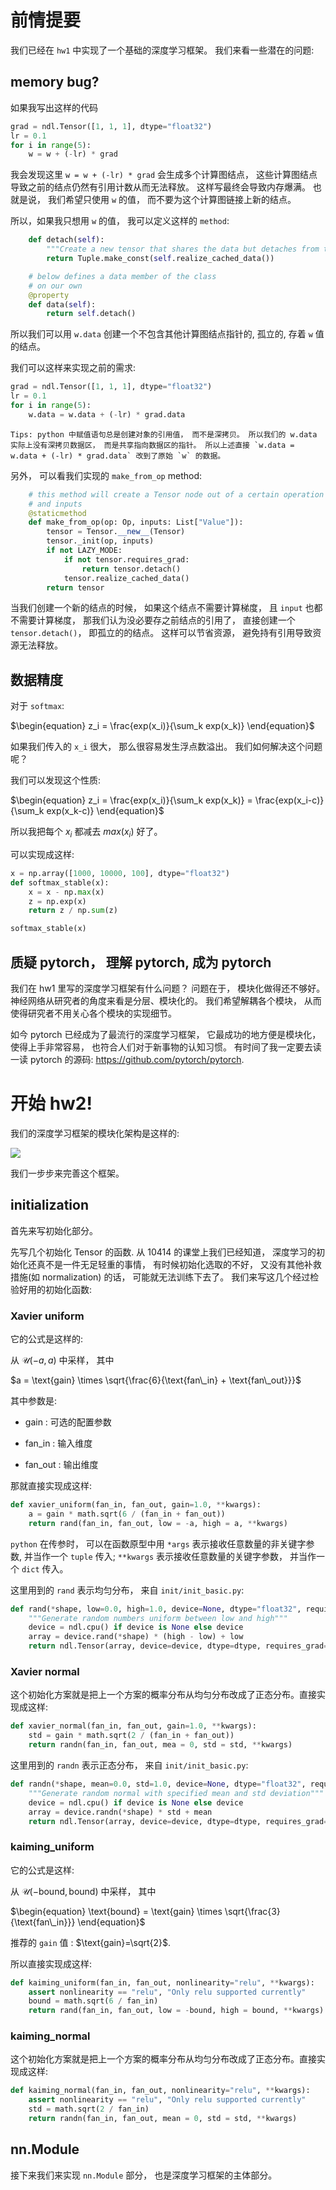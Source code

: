 # 前情提要

我们已经在 `hw1` 中实现了一个基础的深度学习框架。 我们来看一些潜在的问题:

## memory bug?

如果我写出这样的代码

```python
grad = ndl.Tensor([1, 1, 1], dtype="float32")
lr = 0.1
for i in range(5):
    w = w + (-lr) * grad
```

我会发现这里 `w = w + (-lr) * grad` 会生成多个计算图结点， 这些计算图结点导致之前的结点仍然有引用计数从而无法释放。 这样写最终会导致内存爆满。 也就是说， 我们希望只使用 `w` 的值， 而不要为这个计算图链接上新的结点。

所以，如果我只想用 `w` 的值， 我可以定义这样的 `method`:

```python
    def detach(self):
        """Create a new tensor that shares the data but detaches from the graph."""
        return Tuple.make_const(self.realize_cached_data())

    # below defines a data member of the class
    # on our own
    @property
    def data(self):
        return self.detach()
```

所以我们可以用 `w.data` 创建一个不包含其他计算图结点指针的, 孤立的, 存着 `w` 值的结点。

我们可以这样来实现之前的需求:

```python
grad = ndl.Tensor([1, 1, 1], dtype="float32")
lr = 0.1
for i in range(5):
    w.data = w.data + (-lr) * grad.data
```

```
Tips: python 中赋值语句总是创建对象的引用值， 而不是深拷贝。 所以我们的 w.data 实际上没有深拷贝数据区， 而是共享指向数据区的指针。 所以上述直接 `w.data = w.data + (-lr) * grad.data` 改到了原始 `w` 的数据。
```

另外， 可以看我们实现的 `make_from_op` method:

```python
    # this method will create a Tensor node out of a certain operation
    # and inputs
    @staticmethod
    def make_from_op(op: Op, inputs: List["Value"]):
        tensor = Tensor.__new__(Tensor)
        tensor._init(op, inputs)
        if not LAZY_MODE:
            if not tensor.requires_grad:
                return tensor.detach()
            tensor.realize_cached_data()
        return tensor
```

当我们创建一个新的结点的时候， 如果这个结点不需要计算梯度， 且 `input` 也都不需要计算梯度， 那我们认为没必要存之前结点的引用了， 直接创建一个 `tensor.detach()`， 即孤立的的结点。 这样可以节省资源， 避免持有引用导致资源无法释放。

## 数据精度

对于 `softmax`: 

$\begin{equation}
 z_i = \frac{exp(x_i)}{\sum_k exp(x_k)}
\end{equation}$

如果我们传入的 `x_i` 很大， 那么很容易发生浮点数溢出。 我们如何解决这个问题呢？

我们可以发现这个性质:

$\begin{equation}
 z_i = \frac{exp(x_i)}{\sum_k exp(x_k)} = \frac{exp(x_i-c)}{\sum_k exp(x_k-c)}
\end{equation}$

所以我把每个 $x_i$ 都减去 $max(x_i)$ 好了。

可以实现成这样:

```python
x = np.array([1000, 10000, 100], dtype="float32")
def softmax_stable(x):
    x = x - np.max(x)
    z = np.exp(x)
    return z / np.sum(z)

softmax_stable(x)
```

## 质疑 pytorch， 理解 pytorch, 成为 pytorch

我们在 hw1 里写的深度学习框架有什么问题？ 问题在于， 模块化做得还不够好。 神经网络从研究者的角度来看是分层、模块化的。 我们希望解耦各个模块， 从而使得研究者不用关心各个模块的实现细节。

如今 pytorch 已经成为了最流行的深度学习框架， 它最成功的地方便是模块化， 使得上手非常容易， 也符合人们对于新事物的认知习惯。 有时间了我一定要去读一读 pytorch 的源码: https://github.com/pytorch/pytorch.


# 开始 hw2!

我们的深度学习框架的模块化架构是这样的:

![](https://notes.sjtu.edu.cn/uploads/upload_530ef2e28bd2d1e0a58fe950a6eeda33.png)

我们一步步来完善这个框架。

## initialization

首先来写初始化部分。 

先写几个初始化 Tensor 的函数. 从 10414 的课堂上我们已经知道， 深度学习的初始化还真不是一件无足轻重的事情， 有时候初始化选取的不好， 又没有其他补救措施(如 normalization) 的话， 可能就无法训练下去了。 我们来写这几个经过检验好用的初始化函数:

### Xavier uniform

它的公式是这样的:

从 $\mathcal{U}(-a, a)$ 中采样， 其中

$a = \text{gain} \times \sqrt{\frac{6}{\text{fan\_in} + \text{fan\_out}}}$

其中参数是:

+ gain : 可选的配置参数

+ fan_in : 输入维度

+ fan_out : 输出维度

那就直接实现成这样:

```python
def xavier_uniform(fan_in, fan_out, gain=1.0, **kwargs):
    a = gain * math.sqrt(6 / (fan_in + fan_out))
    return rand(fan_in, fan_out, low = -a, high = a, **kwargs)
```

`python` 在传参时， 可以在函数原型中用 `*args` 表示接收任意数量的非关键字参数, 并当作一个 `tuple` 传入; `**kwargs` 表示接收任意数量的关键字参数， 并当作一个 `dict` 传入。

这里用到的 `rand` 表示均匀分布， 来自 `init/init_basic.py`:

```python
def rand(*shape, low=0.0, high=1.0, device=None, dtype="float32", requires_grad=False):
    """Generate random numbers uniform between low and high"""
    device = ndl.cpu() if device is None else device
    array = device.rand(*shape) * (high - low) + low
    return ndl.Tensor(array, device=device, dtype=dtype, requires_grad=requires_grad)
```

### Xavier normal

这个初始化方案就是把上一个方案的概率分布从均匀分布改成了正态分布。直接实现成这样:

```python
def xavier_normal(fan_in, fan_out, gain=1.0, **kwargs):
    std = gain * math.sqrt(2 / (fan_in + fan_out))
    return randn(fan_in, fan_out, mea = 0, std = std, **kwargs)
```

这里用到的 `randn` 表示正态分布， 来自 `init/init_basic.py`:

```python
def randn(*shape, mean=0.0, std=1.0, device=None, dtype="float32", requires_grad=False):
    """Generate random normal with specified mean and std deviation"""
    device = ndl.cpu() if device is None else device
    array = device.randn(*shape) * std + mean
    return ndl.Tensor(array, device=device, dtype=dtype, requires_grad=requires_grad)
```

### kaiming_uniform

它的公式是这样:

从 $\mathcal{U}(-\text{bound}, \text{bound})$ 中采样， 其中

$\begin{equation}
\text{bound} = \text{gain} \times \sqrt{\frac{3}{\text{fan\_in}}}
\end{equation}$

推荐的 `gain` 值 : $\text{gain}=\sqrt{2}$.

所以直接实现成这样:

```python
def kaiming_uniform(fan_in, fan_out, nonlinearity="relu", **kwargs):
    assert nonlinearity == "relu", "Only relu supported currently"
    bound = math.sqrt(6 / fan_in)
    return rand(fan_in, fan_out, low = -bound, high = bound, **kwargs)
```

### kaiming_normal

这个初始化方案就是把上一个方案的概率分布从均匀分布改成了正态分布。直接实现成这样:

```python
def kaiming_normal(fan_in, fan_out, nonlinearity="relu", **kwargs):
    assert nonlinearity == "relu", "Only relu supported currently"
    std = math.sqrt(2 / fan_in)
    return randn(fan_in, fan_out, mean = 0, std = std, **kwargs)
```

## nn.Module

接下来我们来实现 `nn.Module` 部分， 也是深度学习框架的主体部分。

